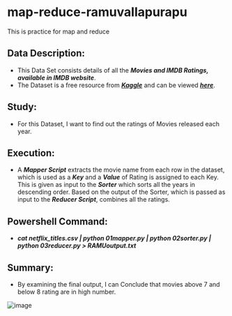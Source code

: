 # map-reduce-ramuvallapurapu
This is practice for map and reduce

## Data Description:
- This Data Set consists details of all the ***Movies and IMDB Ratings, available in IMDB website***.
- The Dataset is a free resource from ***[Kaggle](https://www.kaggle.com)*** and can be viewed ***[here](imdb_top_1000.csv)***.

## Study:
- For this Dataset, I want to find out the ratings of  Movies released each year.

## Execution:
- A ***Mapper Script*** extracts the movie name from each row in the dataset, which is used as a ***Key*** and a ***Value*** of Rating is assigned to each Key. This is given as input to the ***Sorter*** which sorts all the years in descending order. Based on the output of the Sorter, which is passed as input to the ***Reducer Script***, combines all the ratings.

## Powershell Command:
- ***cat netflix_titles.csv | python 01mapper.py | python 02sorter.py | python 03reducer.py > RAMUoutput.txt***

## Summary:
- By examining the final output, I can Conclude that movies above 7 and below 8 rating are in high number.


![image](https://user-images.githubusercontent.com/77760915/152479608-3157783a-aa90-41f6-b11e-c9a7889f1aa6.png)

